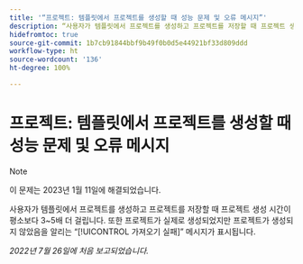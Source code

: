 ```yaml
---
title: '“프로젝트: 템플릿에서 프로젝트를 생성할 때 성능 문제 및 오류 메시지”'
description: “사용자가 템플릿에서 프로젝트를 생성하고 프로젝트를 저장할 때 프로젝트 생성 시간이 평소보다 3~5배 더 걸립니다. 또한 프로젝트가 실제로 생성되었지만 프로젝트가 생성되지 않았음을 알리는 가져오기 실패 메시지가 표시됩니다.”
hidefromtoc: true
source-git-commit: 1b7cb91844bbf9b49f0b0d5e44921bf33d809ddd
workflow-type: ht
source-wordcount: '136'
ht-degree: 100%

---
```



# 프로젝트: 템플릿에서 프로젝트를 생성할 때 성능 문제 및 오류 메시지

>[!NOTE]
>
>이 문제는 2023년 1월 11일에 해결되었습니다.

사용자가 템플릿에서 프로젝트를 생성하고 프로젝트를 저장할 때 프로젝트 생성 시간이 평소보다 3~5배 더 걸립니다. 또한 프로젝트가 실제로 생성되었지만 프로젝트가 생성되지 않았음을 알리는 “[!UICONTROL 가져오기 실패]” 메시지가 표시됩니다.

_2022년 7월 26일에 처음 보고되었습니다._

